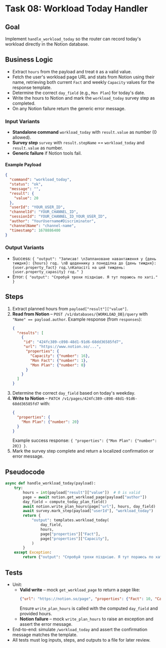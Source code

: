 # Task 08: Workload Today Handler

## Goal
Implement `handle_workload_today` so the router can record today's workload directly in the Notion database.

## Business Logic
- Extract `hours` from the payload and treat `0` as a valid value.
- Fetch the user's workload page URL and stats from Notion using their name,
  retrieving both current `Fact` and weekly `Capacity` values for the
  response template.
- Determine the correct `day_field` (e.g., `Mon Plan`) for today's date.
- Write the hours to Notion and mark the `workload_today` survey step as completed.
- On any Notion failure return the generic error message.

### Input Variants
- **Standalone command** `workload_today` with `result.value` as number (0 allowed).
- **Survey step** `survey` with `result.stepName` == `workload_today` and `result.value` as number.
- **Generic failure** if Notion tools fail.

#### Example Payload
```json
{
  "command": "workload_today",
  "status": "ok",
  "message": "",
  "result": {
    "value": 20
  },
  "userId": "YOUR_USER_ID",
  "channelId": "YOUR_CHANNEL_ID",
  "sessionId": "YOUR_CHANNEL_ID_YOUR_USER_ID",
  "author": "YourUsername#Discriminator",
  "channelName": "channel-name",
  "timestamp": 1678886400
}
```

### Output Variants
- Success: `{ "output": "Записав! \nЗаплановане навантаження у {день тиждня}: {hours} год. \nВ щоденнику з понеділка до {день тиждня}: {user.property_fact} год.\nКапасіті на цей тиждень: {user.property_capasity} год." }`
- Error: `{ "output": "Спробуй трохи піздніше. Я тут пораюсь по хаті." }`

## Steps
1. Extract planned hours from `payload["result"]["value"]`.
2. **Read from Notion** – `POST /v1/databases/{WORKLOAD_DB}/query` with
   `"Name" == payload.author`.
   Example response (from `responses`):
   ```json
   {
     "results": [
       {
        "id": "424fc389-c898-48d1-91d6-68dd36585fd7",
        "url": "https://www.notion.so/...",
         "properties": {
           "Capacity": {"number": 16},
           "Mon Fact": {"number": 1},
           "Mon Plan": {"number": 0}
         }
       }
     ]
   }
   ```
3. Determine the correct `day_field` based on today's weekday.
4. **Write to Notion** – `PATCH /v1/pages/424fc389-c898-48d1-91d6-68dd36585fd7` with:
   ```json
   {
     "properties": {
       "Mon Plan": {"number": 20}
     }
   }
   ```
   Example success response: `{ "properties": {"Mon Plan": {"number": 20}} }`.
5. Mark the survey step complete and return a localized confirmation or error message.

## Pseudocode
```python
async def handle_workload_today(payload):
    try:
        hours = int(payload["result"]["value"])  # 0 is valid
        page = await notion.get_workload_page(payload["author"])
        day_field = compute_today_plan_field()
        await notion.write_plan_hours(page["url"], hours, day_field)
        await survey.mark_step(payload["userId"], "workload_today")
        return {
            "output": templates.workload_today(
                day_field,
                hours,
                page["properties"]["Fact"],
                page["properties"]["Capacity"],
            )
        }
    except Exception:
        return {"output": "Спробуй трохи піздніше. Я тут пораюсь по хаті."}
```

## Tests
- Unit:
  - **Valid write** – mock `get_workload_page` to return a page like:
    ```json
    {"url": "https://notion.so/page", "properties": {"Fact": 10, "Capacity": 40}}
    ```
    Ensure `write_plan_hours` is called with the computed `day_field` and provided hours.
  - **Notion failure** – mock `write_plan_hours` to raise an exception and assert the error message.
- End-to-end: simulate `/workload_today` and assert the confirmation message matches the template.
- All tests must log inputs, steps, and outputs to a file for later review.
